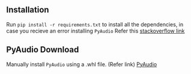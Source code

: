 ## Installation
Run ``pip install -r requirements.txt`` to install all the dependencies, in case you recieve an error installing ``PyAudio``
Refer this [stackoverflow link](https://stackoverflow.com/a/55630212/13280114)


## PyAudio Download
Manually install ``PyAudio`` using a .whl file. (Refer link)
[PyAudio](https://www.lfd.uci.edu/~gohlke/pythonlibs/#pyaudio)